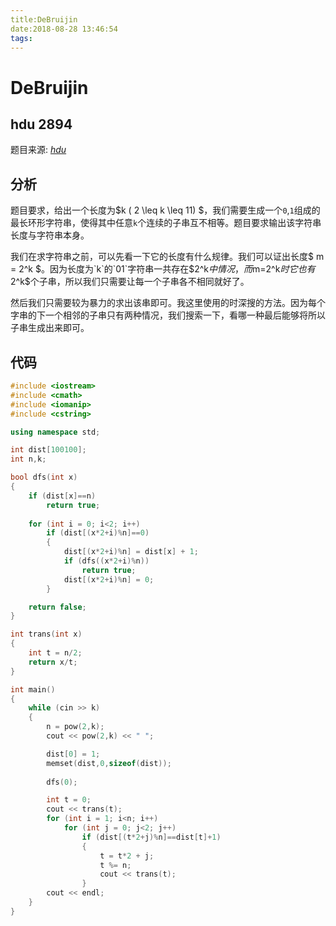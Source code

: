 ```yaml
---
title:DeBruijin
date:2018-08-28 13:46:54
tags:
---
```


# DeBruijin

## hdu 2894

<!--more-->

题目来源: [_hdu_](http://acm.hdu.edu.cn/showproblem.php?pid=2894)

## 分析

题目要求，给出一个长度为$k ( 2 \leq k \leq 11) $，我们需要生成一个`0`,`1`组成的最长环形字符串，使得其中任意`k`个连续的子串互不相等。题目要求输出该字符串长度与字符串本身。

我们在求字符串之前，可以先看一下它的长度有什么规律。我们可以证出长度$ m = 2^k $。因为长度为`k`的`01`字符串一共存在$2^k$中情况，而$m=2^k$时它也有$2^k$个子串，所以我们只需要让每一个子串各不相同就好了。

然后我们只需要较为暴力的求出该串即可。我这里使用的时深搜的方法。因为每个字串的下一个相邻的子串只有两种情况，我们搜索一下，看哪一种最后能够将所以子串生成出来即可。

## 代码

```C++
#include <iostream>
#include <cmath>
#include <iomanip>
#include <cstring>

using namespace std;

int dist[100100];
int n,k;

bool dfs(int x)
{
    if (dist[x]==n)
        return true;
    
    for (int i = 0; i<2; i++)
        if (dist[(x*2+i)%n]==0)
        {
            dist[(x*2+i)%n] = dist[x] + 1;
            if (dfs((x*2+i)%n))
                return true;
            dist[(x*2+i)%n] = 0;
        }

    return false;
}

int trans(int x)
{
    int t = n/2;
    return x/t;
}

int main()
{
    while (cin >> k)
    {
        n = pow(2,k);
        cout << pow(2,k) << " ";

        dist[0] = 1;
        memset(dist,0,sizeof(dist));
        
        dfs(0);

        int t = 0;
        cout << trans(t);
        for (int i = 1; i<n; i++)
            for (int j = 0; j<2; j++)
                if (dist[(t*2+j)%n]==dist[t]+1)
                {
                    t = t*2 + j;
                    t %= n;
                    cout << trans(t);
                }
        cout << endl;
    }
}
```